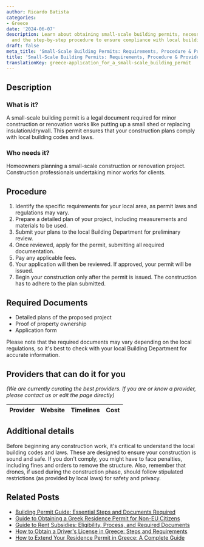 ```yaml
---
author: Ricardo Batista
categories:
- Greece
date: '2024-06-07'
description: Learn about obtaining small-scale building permits, necessary documents,
  and the step-by-step procedure to ensure compliance with local building codes.
draft: false
meta_title: 'Small-Scale Building Permits: Requirements, Procedure & Providers'
title: 'Small-Scale Building Permits: Requirements, Procedure & Providers'
translationKey: greece-application_for_a_small-scale_building_permit
---
```


## Description
### What is it?
A small-scale building permit is a legal document required for minor construction or renovation works like putting up a small shed or replacing insulation/drywall. This permit ensures that your construction plans comply with local building codes and laws.
### Who needs it?
Homeowners planning a small-scale construction or renovation project. Construction professionals undertaking minor works for clients.

## Procedure
1. Identify the specific requirements for your local area, as permit laws and regulations may vary.
2. Prepare a detailed plan of your project, including measurements and materials to be used.
3. Submit your plans to the local Building Department for preliminary review.
4. Once reviewed, apply for the permit, submitting all required documentation. 
5. Pay any applicable fees.
6. Your application will then be reviewed. If approved, your permit will be issued.
7. Begin your construction only after the permit is issued. The construction has to adhere to the plan submitted.

## Required Documents
- Detailed plans of the proposed project
- Proof of property ownership
- Application form

Please note that the required documents may vary depending on the local regulations, so it's best to check with your local Building Department for accurate information.

## Providers that can do it for you

_(We are currently curating the best providers. If you are or know a provider, please contact us or edit the page directly)_

| Provider        |     Website     |     Timelines    |       Cost      |
| :-------------: | :-------------: |  :-------------: | :-------------: |

## Additional details

Before beginning any construction work, it's critical to understand the local building codes and laws. These are designed to ensure your construction is sound and safe. If you don't comply, you might have to face penalties, including fines and orders to remove the structure. Also, remember that drones, if used during the construction phase, should follow stipulated restrictions (as provided by local laws) for safety and privacy.


## Related Posts

- [Building Permit Guide: Essential Steps and Documents Required](https://tramitit.com/guides/greece/application_for_building_permit/)
- [Guide to Obtaining a Greek Residence Permit for Non-EU Citizens](https://tramitit.com/guides/greece/application_for_residence_permit/)
- [Guide to Rent Subsidies: Eligibility, Process, and Required Documents](https://tramitit.com/guides/greece/application_for_rent_subsidy/)
- [How to Obtain a Driver's License in Greece: Steps and Requirements](https://tramitit.com/guides/greece/application_for_drivers_license/)
- [How to Extend Your Residence Permit in Greece: A Complete Guide](https://tramitit.com/guides/greece/application_for_residence_permit_extension/)